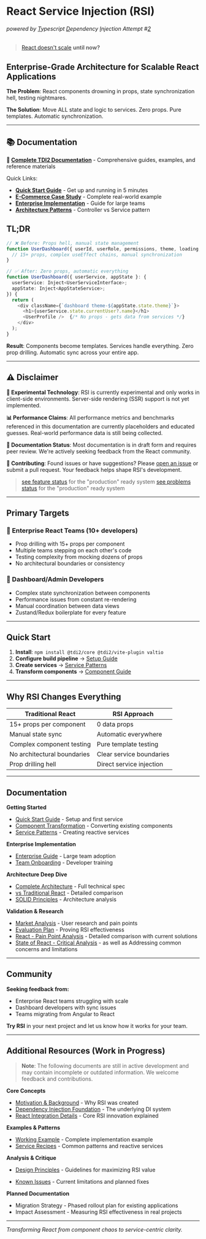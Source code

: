 # React Service Injection (RSI)

###### powered by <u>T</u>ypescript <u>D</u>ependency <u>I</u>njection Attempt #<u>2</u>

> [React doesn't scale](https://verved.ai/blog/react-doesn-t-scale) **until now?**



## Enterprise-Grade Architecture for Scalable React Applications

**The Problem**: React components drowning in props, state synchronization hell, testing nightmares.

**The Solution**: Move ALL state and logic to services. Zero props. Pure templates. Automatic synchronization.

---

## 📚 Documentation

**📖 [Complete TDI2 Documentation](./monorepo/apps/docs-starlight/README.md)** - Comprehensive guides, examples, and reference materials

Quick Links:
- **[Quick Start Guide](./monorepo/apps/docs-starlight/src/content/docs/getting-started/quick-start.md)** - Get up and running in 5 minutes
- **[E-Commerce Case Study](./monorepo/apps/docs-starlight/src/content/docs/examples/ecommerce-case-study.md)** - Complete real-world example
- **[Enterprise Implementation](./monorepo/apps/docs-starlight/src/content/docs/guides/enterprise/implementation.md)** - Guide for large teams
- **[Architecture Patterns](./monorepo/apps/docs-starlight/src/content/docs/guides/architecture/controller-service-pattern.md)** - Controller vs Service pattern

## TL;DR

```typescript
// ❌ Before: Props hell, manual state management
function UserDashboard({ userId, userRole, permissions, theme, loading, onUpdate, ... }) {
  // 15+ props, complex useEffect chains, manual synchronization
}

// ✅ After: Zero props, automatic everything
function UserDashboard({ userService, appState }: {
  userService: Inject<UserServiceInterface>;
  appState: Inject<AppStateService>;
}) {
  return (
    <div className={`dashboard theme-${appState.state.theme}`}>
      <h1>{userService.state.currentUser?.name}</h1>
      <UserProfile />  {/* No props - gets data from services */}
    </div>
  );
}
```

**Result**: Components become templates. Services handle everything. Zero prop drilling. Automatic sync across your entire app.

---

## ⚠️ Disclaimer

**🧪 Experimental Technology**: RSI is currently experimental and only works in client-side environments. Server-side rendering (SSR) support is not yet implemented.

**📊 Performance Claims**: All performance metrics and benchmarks referenced in this documentation are currently placeholders and educated guesses. Real-world performance data is still being collected.

**📝 Documentation Status**: Most documentation is in draft form and requires peer review. We're actively seeking feedback from the React community.

**🤝 Contributing**: Found issues or have suggestions? Please [open an issue](https://github.com/your-repo/issues) or submit a pull request. Your feedback helps shape RSI's development.

> [see feature status](./Features.md) for the "production" ready system
> [see problems status](./PotentialProblems.md) for the "production" ready system



---

## Primary Targets

### 🏢 Enterprise React Teams (10+ developers)

- Prop drilling with 15+ props per component
- Multiple teams stepping on each other's code
- Testing complexity from mocking dozens of props
- No architectural boundaries or consistency

### 🎯 Dashboard/Admin Developers

- Complex state synchronization between components
- Performance issues from constant re-rendering
- Manual coordination between data views
- Zustand/Redux boilerplate for every feature

---

## Quick Start

1. **Install**: `npm install @tdi2/core @tdi2/vite-plugin valtio`
2. **Configure build pipeline** → [Setup Guide](./docs/Quick-Start.md)
3. **Create services** → [Service Patterns](./docs/Service-Patterns.md)
4. **Transform components** → [Component Guide](./docs/Component-Guide.md)

---

## Why RSI Changes Everything

| Traditional React           | RSI Approach             |
| --------------------------- | ------------------------ |
| 15+ props per component     | 0 data props             |
| Manual state sync           | Automatic everywhere     |
| Complex component testing   | Pure template testing    |
| No architectural boundaries | Clear service boundaries |
| Prop drilling hell          | Direct service injection |

---

## Documentation

**Getting Started**

- [Quick Start Guide](./docs/Quick-Start.md) - Setup and first service
- [Component Transformation](./docs/Component-Guide.md) - Converting existing components
- [Service Patterns](./docs/Service-Patterns.md) - Creating reactive services

**Enterprise Implementation**

- [Enterprise Guide](./docs/Enterprise-Implementation.md) - Large team adoption
- [Team Onboarding](./docs/Team-Onboarding.md) - Developer training

**Architecture Deep Dive**

- [Complete Architecture](./docs/React-Whitepaper.md) - Full technical spec
- [vs Traditional React](./docs/RSI-vs-Traditional.md) - Detailed comparison
- [SOLID Principles](./monorepo/docs/RSI-Clean-Architecture-SOLID-Principles-Analysis.md) - Architecture analysis

**Validation & Research**

- [Market Analysis](./monorepo/docs/Market-Analysis.md) - User research and pain points
- [Evaluation Plan](./monorepo/docs/EvaluationPlan.md) - Proving RSI effectiveness
- [React - Pain Point Analysis](./docs/pain-points/README.md) - Detailed comparison with current solutions
- [State of React - Critical Analysis](./docs/critique/README.md) - as well as Addressing common concerns and limitations
---

## Community

**Seeking feedback from:**

- Enterprise React teams struggling with scale
- Dashboard developers with sync issues
- Teams migrating from Angular to React

**Try RSI** in your next project and let us know how it works for your team.

---

## Additional Resources (Work in Progress)

> **Note**: The following documents are still in active development and may contain incomplete or outdated information. We welcome feedback and contributions.

**Core Concepts**
- [Motivation & Background](./monorepo/docs/Impuls.md) - Why RSI was created
- [Dependency Injection Foundation](./monorepo/docs/Whitepaper.md) - The underlying DI system
- [React Integration Details](./monorepo/docs/React-Whitepaper.md) - Core RSI innovation explained

**Examples & Patterns**
- [Working Example](./monorepo/docs/React-Example.md) - Complete implementation example
- [Service Recipes](./monorepo/docs/Recipes-and-Reactive-Services.md) - Common patterns and reactive services

**Analysis & Critique**
- [Design Principles](./docs/principles/) - Guidelines for maximizing RSI value

- [Known Issues](./monorepo/docs/KnownIssues.md) - Current limitations and planned fixes

**Planned Documentation**
- Migration Strategy - Phased rollout plan for existing applications
- Impact Assessment - Measuring RSI effectiveness in real projects

---

_Transforming React from component chaos to service-centric clarity._